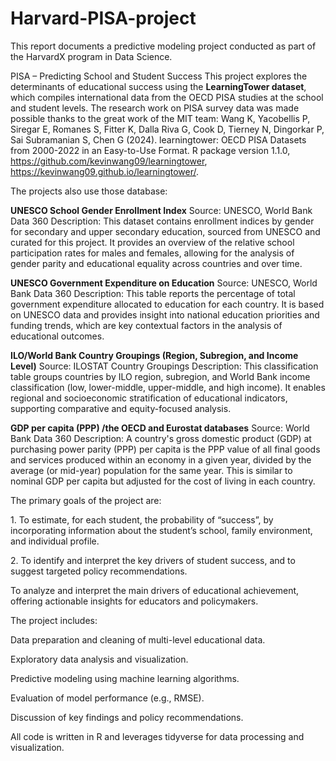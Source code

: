 # Harvard-PISA-project

This report documents a predictive modeling project conducted as part of the HarvardX program in Data Science.

PISA  – Predicting School and Student Success
This project explores the determinants of educational success using the **LearningTower dataset**, which compiles international data from the OECD PISA studies at the school and student levels. 
The research work on PISA survey data was made possible thanks to the great work of the MIT team:
Wang K, Yacobellis P, Siregar E, Romanes S, Fitter K, Dalla Riva G, Cook D, Tierney N, Dingorkar P, Sai Subramanian S, Chen G (2024). learningtower: OECD PISA Datasets from 2000-2022 in an Easy-to-Use Format. R package version 1.1.0, https://github.com/kevinwang09/learningtower, https://kevinwang09.github.io/learningtower/.

The projects also use those database:

**UNESCO School Gender Enrollment Index**
Source: UNESCO, World Bank Data 360
Description:
This dataset contains enrollment indices by gender for secondary and upper secondary education, sourced from UNESCO and curated for this project. It provides an overview of the relative school participation rates for males and females, allowing for the analysis of gender parity and educational equality across countries and over time.

**UNESCO Government Expenditure on Education**
Source: UNESCO, World Bank Data 360
Description:
This table reports the percentage of total government expenditure allocated to education for each country. It is based on UNESCO data and provides insight into national education priorities and funding trends, which are key contextual factors in the analysis of educational outcomes.

**ILO/World Bank Country Groupings (Region, Subregion, and Income Level)**
Source: ILOSTAT Country Groupings
Description:
This classification table groups countries by ILO region, subregion, and World Bank income classification (low, lower-middle, upper-middle, and high income). It enables regional and socioeconomic stratification of educational indicators, supporting comparative and equity-focused analysis.

**GDP per capita (PPP) /the OECD and Eurostat databases**
Source: World Bank Data 360
Description:
A country's gross domestic product (GDP) at purchasing power parity (PPP) per capita is the PPP value of all final goods and services produced within an economy in a given year, divided by the average (or mid-year) population for the same year. This is similar to nominal GDP per capita but adjusted for the cost of living in each country.

The primary goals of the project are:

1\. To estimate, for each student, the probability of “success”, by incorporating information about the student’s school, family  environment, and individual profile.

2\. To identify and interpret the key drivers of student success, and to suggest targeted policy recommendations.

To analyze and interpret the main drivers of educational achievement, offering actionable insights for educators and policymakers.

The project includes:

Data preparation and cleaning of multi-level educational data.

Exploratory data analysis and visualization.

Predictive modeling using machine learning algorithms.

Evaluation of model performance (e.g., RMSE).

Discussion of key findings and policy recommendations.

All code is written in R and leverages tidyverse for data processing and visualization.

